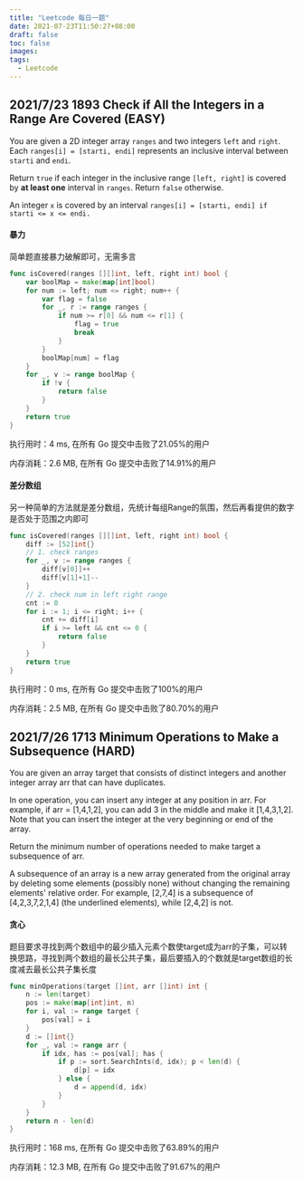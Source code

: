 ```yaml
---
title: "Leetcode 每日一题"
date: 2021-07-23T11:50:27+08:00
draft: false
toc: false
images:
tags: 
  - Leetcode
---
```


## 2021/7/23 1893 Check if All the Integers in a Range Are Covered (EASY)

You are given a 2D integer array `ranges` and two integers `left` and `right`. Each `ranges[i] = [starti, endi]` represents an inclusive interval between `starti` and `endi`.

Return `true` if each integer in the inclusive range `[left, right]` is covered by __at least one__ interval in `ranges`. Return `false` otherwise.

An integer `x` is covered by an interval `ranges[i] = [starti, endi] if starti <= x <= endi.`

#### 暴力
简单题直接暴力破解即可，无需多言
```go
func isCovered(ranges [][]int, left, right int) bool {
    var boolMap = make(map[int]bool)
    for num := left; num <= right; num++ {
        var flag = false
        for _, r := range ranges {
            if num >= r[0] && num <= r[1] {
                flag = true
                break
            }
        }
        boolMap[num] = flag
    }
    for _, v := range boolMap {
        if !v {
            return false
        }
    }
    return true
}
```
执行用时：4 ms, 在所有 Go 提交中击败了21.05%的用户

内存消耗：2.6 MB, 在所有 Go 提交中击败了14.91%的用户

#### 差分数组
另一种简单的方法就是差分数组，先统计每组Range的氛围，然后再看提供的数字是否处于范围之内即可
```go
func isCovered(ranges [][]int, left, right int) bool {
    diff := [52]int{}
    // 1. check ranges
    for _, v := range ranges {
        diff[v[0]]++
        diff[v[1]+1]--
    }
    // 2. check num in left right range
    cnt := 0
    for i := 1; i <= right; i++ {
        cnt += diff[i]
        if i >= left && cnt <= 0 {
            return false
        }
    }
    return true
}
```
执行用时：0 ms, 在所有 Go 提交中击败了100%的用户

内存消耗：2.5 MB, 在所有 Go 提交中击败了80.70%的用户

## 2021/7/26 1713 Minimum Operations to Make a Subsequence (HARD)

You are given an array target that consists of distinct integers and another integer array arr that can have duplicates.

In one operation, you can insert any integer at any position in arr. For example, if arr = [1,4,1,2], you can add 3 in the middle and make it [1,4,3,1,2]. Note that you can insert the integer at the very beginning or end of the array.

Return the minimum number of operations needed to make target a subsequence of arr.

A subsequence of an array is a new array generated from the original array by deleting some elements (possibly none) without changing the remaining elements' relative order. For example, [2,7,4] is a subsequence of [4,2,3,7,2,1,4] (the underlined elements), while [2,4,2] is not.

#### 贪心

题目要求寻找到两个数组中的最少插入元素个数使target成为arr的子集，可以转换思路，寻找到两个数组的最长公共子集，最后要插入的个数就是target数组的长度减去最长公共子集长度

```go
func minOperations(target []int, arr []int) int {
	n := len(target)
	pos := make(map[int]int, n)
	for i, val := range target {
		pos[val] = i
	}
	d := []int{}
	for _, val := range arr {
		if idx, has := pos[val]; has {
			if p := sort.SearchInts(d, idx); p < len(d) {
				d[p] = idx
			} else {
				d = append(d, idx)
			}
		}
	}
	return n - len(d)
}
```

执行用时：168 ms, 在所有 Go 提交中击败了63.89%的用户

内存消耗：12.3 MB, 在所有 Go 提交中击败了91.67%的用户
